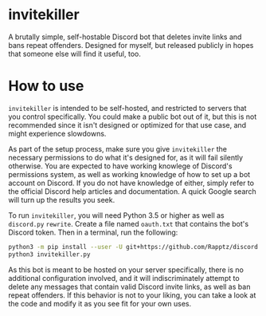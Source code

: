 # invitekiller
A brutally simple, self-hostable Discord bot that deletes invite links and bans repeat
offenders. Designed for myself, but released publicly in hopes that someone else will
find it useful, too.

# How to use
`invitekiller` is intended to be self-hosted, and restricted to servers that you control
specifically. You could make a public bot out of it, but this is not recommended since
it isn't designed or optimized for that use case, and might experience slowdowns.

As part of the setup process, make sure you give `invitekiller` the necessary permissions
to do what it's designed for, as it will fail silently otherwise. You are expected to have
working knowlege of Discord's permissions system, as well as working knowledge of how to
set up a bot account on Discord. If you do not have knowledge of either, simply refer to
the official Discord help articles and documentation. A quick Google search will turn up
the results you seek.

To run `invitekiller`, you will need Python 3.5 or higher as well as `discord.py`
`rewrite`. Create a file named `oauth.txt` that contains the bot's Discord token. Then in
a terminal, run the following:

```bash
python3 -m pip install --user -U git+https://github.com/Rapptz/discord.py@rewrite
python3 invitekiller.py
```

As this bot is meant to be hosted on your server specifically, there is no additional
configuration involved, and it will indiscriminately attempt to delete any messages
that contain valid Discord invite links, as well as ban repeat offenders. If this
behavior is not to your liking, you can take a look at the code and modify it as you
see fit for your own uses.